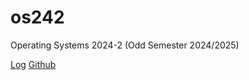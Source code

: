 # os242
Operating Systems 2024-2 (Odd Semester 2024/2025)

[Log]((TXT/my.log.txt)) [Github](https://github.com/khansakhai/os242/)
